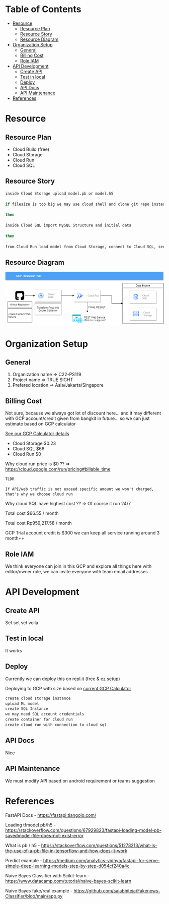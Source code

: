 Table of Contents
=================

  * [Resource](#resource)
    * [Resource Plan](#resource-plan)
    * [Resource Story](#resource-story)
    * [Resource Diagram](#resource-diagram)
  * [Organization Setup](#organization-setup)
    * [General](#general)
    * [Billing Cost](#billing-cost)
    * [Role IAM](#role-iam)
  * [API Development](#api-development)
    * [Create API](#create-api)
    * [Test in local](#test-in-local)
    * [Deploy](#deploy)
    * [API Docs](#api-docs)
    * [API Maintenance](#api-maintenance)
  * [References](#references)

# Resource

## Resource Plan
- Cloud Build (free)
- Cloud Storage
- Cloud Run
- Cloud SQL

## Resource Story
```bash
inside Cloud Storage upload model.pb or model.h5

if filesize is too big we may use cloud shell and clone git repo instead

then

inside Cloud SQL import MySQL Structure and initial data

then

from Cloud Run load model from Cloud Storage, connect to Cloud SQL, serve REST API, do predict request
```

## Resource Diagram
![Diagram](https://raw.githubusercontent.com/C22-PS119/api-true-sight/main/GCP.drawio.png)

# Organization Setup

## General
1. Organization name => C22-PS119
2. Project name => TRUE SIGHT
3. Prefered location => Asia/Jakarta/Singapore

## Billing Cost
Not sure, because we always got lot of discount here... and it may different with GCP account/credit given from bangkit in future... so we can just estimate based on GCP calculator

[See our GCP Calculator details](https://cloud.google.com/products/calculator/#id=98cce779-e7d3-4d5b-b340-d9c99eb8fe9c)

- Cloud Storage $0.23
- Cloud SQL $66
- Cloud Run $0

Why cloud run price is $0 ??
=> https://cloud.google.com/run/pricing#billable_time

```
TLDR

If API/web traffic is not exceed specific amount we won't charged, that's why we choose cloud run
```

Why cloud SQL have highest cost ??
=> Of course it run 24/7

Total cost $66.55 / month

Total cost Rp959,217.58 / month

GCP Trial account credit is $300 we can keep all service running around 3 month++

## Role IAM
We think everyone can join in this GCP and explore all things here with editor/owner role, we can invite everyone with team email addresses

# API Development

## Create API
Set set set voila

## Test in local
It works

## Deploy
Currently we can deploy this on repl.it (free & ez setup)

Deploying to GCP with size based on [current GCP Calculator](https://cloud.google.com/products/calculator/#id=98cce779-e7d3-4d5b-b340-d9c99eb8fe9c)

```bash
create cloud storage instance
upload ML model
create SQL Instance
we may need SQL account credentials
create container for cloud run
create cloud run with connection to cloud sql
```

## API Docs
Nice

## API Maintenance
We must modify API based on android requirement or teams suggestion

# References
FastAPI Docs - https://fastapi.tiangolo.com/

Loading tfmodel pb/h5 - https://stackoverflow.com/questions/67929823/fastapi-loading-model-pb-savedmodel-file-does-not-exist-error

What is pb / h5 - https://stackoverflow.com/questions/51278213/what-is-the-use-of-a-pb-file-in-tensorflow-and-how-does-it-work

Predict example - https://medium.com/analytics-vidhya/fastapi-for-serve-simple-deep-learning-models-step-by-step-d054cf240a4c

Naive Bayes Classifier with Scikit-learn - https://www.datacamp.com/tutorial/naive-bayes-scikit-learn

Naive Bayes fake/real example - https://github.com/saiabhiteja/Fakenews-Classifier/blob/main/app.py

